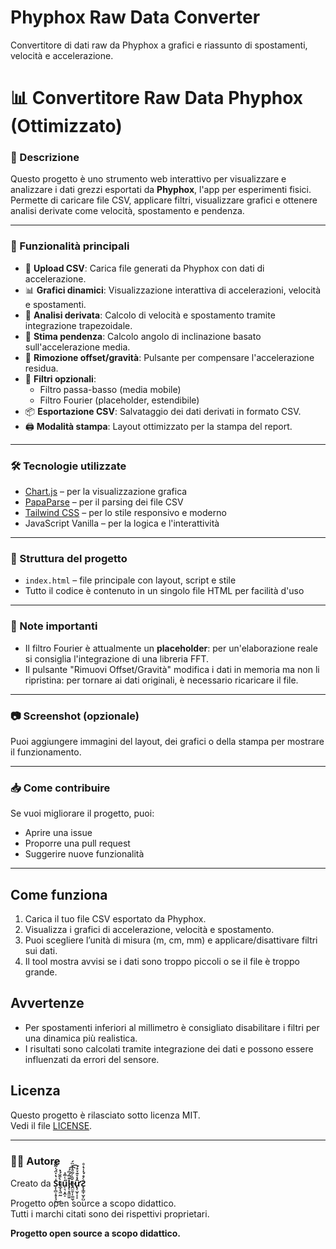 # Phyphox Raw Data Converter

Convertitore di dati raw da Phyphox a grafici e riassunto di spostamenti, velocità e accelerazione.
# 📊 Convertitore Raw Data Phyphox (Ottimizzato)

### 🎯 Descrizione

Questo progetto è uno strumento web interattivo per visualizzare e analizzare i dati grezzi esportati da **Phyphox**, l'app per esperimenti fisici. Permette di caricare file CSV, applicare filtri, visualizzare grafici e ottenere analisi derivate come velocità, spostamento e pendenza.

---

### 🚀 Funzionalità principali

- 📁 **Upload CSV**: Carica file generati da Phyphox con dati di accelerazione.
- 📊 **Grafici dinamici**: Visualizzazione interattiva di accelerazioni, velocità e spostamenti.
- 🧮 **Analisi derivata**: Calcolo di velocità e spostamento tramite integrazione trapezoidale.
- 🧭 **Stima pendenza**: Calcolo angolo di inclinazione basato sull'accelerazione media.
- 🧹 **Rimozione offset/gravità**: Pulsante per compensare l'accelerazione residua.
- 🧪 **Filtri opzionali**:
  - Filtro passa-basso (media mobile)
  - Filtro Fourier (placeholder, estendibile)
- 📦 **Esportazione CSV**: Salvataggio dei dati derivati in formato CSV.
- 🖨️ **Modalità stampa**: Layout ottimizzato per la stampa del report.

---

### 🛠️ Tecnologie utilizzate

- [Chart.js](https://www.chartjs.org/) – per la visualizzazione grafica
- [PapaParse](https://www.papaparse.com/) – per il parsing dei file CSV
- [Tailwind CSS](https://tailwindcss.com/) – per lo stile responsivo e moderno
- JavaScript Vanilla – per la logica e l'interattività

---

### 📂 Struttura del progetto

- `index.html` – file principale con layout, script e stile
- Tutto il codice è contenuto in un singolo file HTML per facilità d'uso

---

### 📌 Note importanti

- Il filtro Fourier è attualmente un **placeholder**: per un'elaborazione reale si consiglia l'integrazione di una libreria FFT.
- Il pulsante "Rimuovi Offset/Gravità" modifica i dati in memoria ma non li ripristina: per tornare ai dati originali, è necessario ricaricare il file.

---

### 📷 Screenshot (opzionale)

Puoi aggiungere immagini del layout, dei grafici o della stampa per mostrare il funzionamento.

---

### 📥 Come contribuire

Se vuoi migliorare il progetto, puoi:
- Aprire una issue
- Proporre una pull request
- Suggerire nuove funzionalità

---

## Come funziona

1. Carica il tuo file CSV esportato da Phyphox.
2. Visualizza i grafici di accelerazione, velocità e spostamento.
3. Puoi scegliere l’unità di misura (m, cm, mm) e applicare/disattivare filtri sui dati.
4. Il tool mostra avvisi se i dati sono troppo piccoli o se il file è troppo grande.

## Avvertenze

- Per spostamenti inferiori al millimetro è consigliato disabilitare i filtri per una dinamica più realistica.
- I risultati sono calcolati tramite integrazione dei dati e possono essere influenzati da errori del sensore.

## Licenza

Questo progetto è rilasciato sotto licenza MIT.  
Vedi il file [LICENSE](LICENSE).


---


### 🧑‍💻 Autore

Creato da **S͓͎̻͕̥͓̘͑̔̇̈́̍͂̏̃͜t̴̲̟̖͖̰̀͒̈́̉ű͔͉͙̯̝ͭ̅ͣl̡͎̥͖̼̱̐̅́ͫ́͡͡t̶̯̫̼̜̩͚̤̜̆̏ͬ͂ͩ͗͛̈́ư̢͔̮̜̞̝̂̉ͮ͊ͮͤ́Ƨ̨̞͇̜̬̦̺ͨ̊́̽̾͛ͦͅ**

Progetto open source a scopo didattico.  
Tutti i marchi citati sono dei rispettivi proprietari.

**Progetto open source a scopo didattico.**
